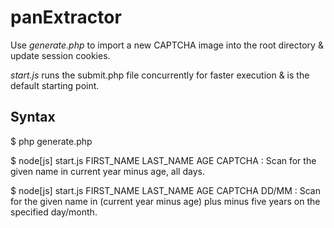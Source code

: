 # panExtractor

Use *generate.php* to import a new CAPTCHA image into the root directory & update session cookies.

*start.js* runs the submit.php file concurrently for faster execution & is the default starting point.

## Syntax

$ php generate.php

$ node[js] start.js FIRST_NAME LAST_NAME AGE CAPTCHA : Scan for the given name in current year minus age, all days.

$ node[js] start.js FIRST_NAME LAST_NAME AGE CAPTCHA DD/MM : Scan for the given name in (current year minus age) plus minus five years on the specified day/month.
